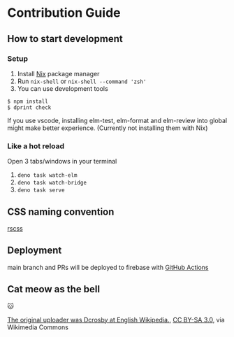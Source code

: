 # Contribution Guide

## How to start development

### Setup

1. Install [Nix](https://nixos.org/) package manager
2. Run `nix-shell` or `nix-shell --command 'zsh'`
3. You can use development tools

```console
$ npm install
$ dprint check
```

If you use vscode, installing elm-test, elm-format and elm-review into global might make better experience.
(Currently not installing them with Nix)

### Like a hot reload

Open 3 tabs/windows in your terminal

1. `deno task watch-elm`
1. `deno task watch-bridge`
1. `deno task serve`

## CSS naming convention

[rscss](https://github.com/rstacruz/rscss)

## Deployment

main branch and PRs will be deployed to firebase with [GitHub Actions](.github/workflows/)

## Cat meow as the bell

:cat:

<a href="https://commons.wikimedia.org/wiki/File:Meow.ogg">The original uploader was Dcrosby at English Wikipedia.</a>, <a href="http://creativecommons.org/licenses/by-sa/3.0/">CC BY-SA 3.0</a>, via Wikimedia Commons
